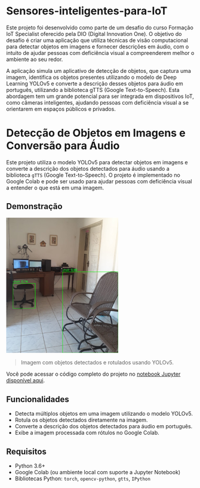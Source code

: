 # Sensores-inteligentes-para-IoT
Este projeto foi desenvolvido como parte de um desafio do curso Formação IoT Specialist oferecido pela DIO (Digital Innovation One). O objetivo do desafio é criar uma aplicação que utiliza técnicas de visão computacional para detectar objetos em imagens e fornecer descrições em áudio, com o intuito de ajudar pessoas com deficiência visual a compreenderem melhor o ambiente ao seu redor.

A aplicação simula um aplicativo de detecção de objetos, que captura uma imagem, identifica os objetos presentes utilizando o modelo de Deep Learning YOLOv5 e converte a descrição desses objetos para áudio em português, utilizando a biblioteca gTTS (Google Text-to-Speech). Esta abordagem tem um grande potencial para ser integrada em dispositivos IoT, como câmeras inteligentes, ajudando pessoas com deficiência visual a se orientarem em espaços públicos e privados.
# Detecção de Objetos em Imagens e Conversão para Áudio

Este projeto utiliza o modelo YOLOv5 para detectar objetos em imagens e converte a descrição dos objetos detectados para áudio usando a biblioteca `gTTS` (Google Text-to-Speech). O projeto é implementado no Google Colab e pode ser usado para ajudar pessoas com deficiência visual a entender o que está em uma imagem.

## Demonstração

<img src="/exemplo1.png" alt="Exemplo de Detecção de Objetos" width="300"/>

> Imagem com objetos detectados e rotulados usando YOLOv5.

Você pode acessar o código completo do projeto no [notebook Jupyter disponível aqui](https://colab.research.google.com/drive/14dyFYTxi3J1gy4QApOBlzwRE58PcSqyT?usp=sharing).



## Funcionalidades

- Detecta múltiplos objetos em uma imagem utilizando o modelo YOLOv5.
- Rotula os objetos detectados diretamente na imagem.
- Converte a descrição dos objetos detectados para áudio em português.
- Exibe a imagem processada com rótulos no Google Colab.

## Requisitos

- Python 3.6+
- Google Colab (ou ambiente local com suporte a Jupyter Notebook)
- Bibliotecas Python: `torch`, `opencv-python`, `gtts`, `IPython`


